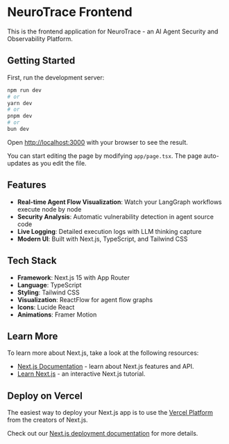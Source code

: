 # NeuroTrace Frontend

This is the frontend application for NeuroTrace - an AI Agent Security and Observability Platform.

## Getting Started

First, run the development server:

```bash
npm run dev
# or
yarn dev
# or
pnpm dev
# or
bun dev
```

Open [http://localhost:3000](http://localhost:3000) with your browser to see the result.

You can start editing the page by modifying `app/page.tsx`. The page auto-updates as you edit the file.

## Features

- **Real-time Agent Flow Visualization**: Watch your LangGraph workflows execute node by node
- **Security Analysis**: Automatic vulnerability detection in agent source code
- **Live Logging**: Detailed execution logs with LLM thinking capture
- **Modern UI**: Built with Next.js, TypeScript, and Tailwind CSS

## Tech Stack

- **Framework**: Next.js 15 with App Router
- **Language**: TypeScript
- **Styling**: Tailwind CSS
- **Visualization**: ReactFlow for agent flow graphs
- **Icons**: Lucide React
- **Animations**: Framer Motion

## Learn More

To learn more about Next.js, take a look at the following resources:

- [Next.js Documentation](https://nextjs.org/docs) - learn about Next.js features and API.
- [Learn Next.js](https://nextjs.org/learn) - an interactive Next.js tutorial.

## Deploy on Vercel

The easiest way to deploy your Next.js app is to use the [Vercel Platform](https://vercel.com/new?utm_medium=default-template&filter=next.js&utm_source=create-next-app&utm_campaign=create-next-app-readme) from the creators of Next.js.

Check out our [Next.js deployment documentation](https://nextjs.org/docs/app/building-your-application/deploying) for more details.
